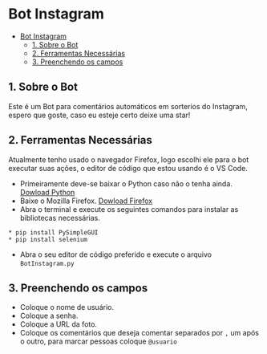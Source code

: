 # Bot Instagram
- [Bot Instagram](#bot-instagram)
  - [1. Sobre o Bot](#1-sobre-o-bot)
  - [2. Ferramentas Necessárias](#2-ferramentas-necessárias)
  - [3. Preenchendo os campos](#3-preenchendo-os-campos)
## 1. Sobre o Bot
 Este é um Bot para comentários automáticos em sorterios do Instagram, espero que goste, caso eu esteje certo deixe uma star!

## 2. Ferramentas Necessárias
 Atualmente tenho usado o navegador Firefox, logo escolhi ele para o bot executar suas ações, o editor de código que estou usando é o VS Code.
 * Primeiramente deve-se baixar o Python caso não o tenha ainda. [Dowload Python](https://www.python.org/downloads/)
 * Baixe o Mozilla Firefox. [Dowload Firefox](https://www.mozilla.org/pt-BR/firefox/new/)
 * Abra o terminal e execute os seguintes comandos para instalar as bibliotecas necessárias.
```
* pip install PySimpleGUI
* pip install selenium
```
 * Abra o seu editor de código preferido e execute o arquivo `BotInstagram.py`

## 3. Preenchendo os campos
 * Coloque o nome de usuário.
 * Coloque a senha.
 * Coloque a URL da foto.
 * Coloque os comentários que deseja comentar separados por `,` um após o outro, para marcar pessoas coloque `@usuario`